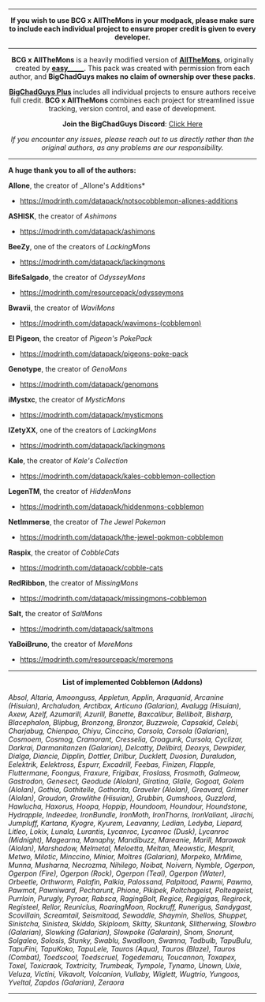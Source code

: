 <div align='center'>

---

**If you wish to use BCG x AllTheMons in your modpack, please make sure to include each individual project to ensure proper credit is given to every developer.**

---
  
**BCG x AllTheMons** is a heavily modified version of **[AllTheMons](https://modrinth.com/datapack/allthemons)**, originally created by **[easy_____](https://modrinth.com/user/easy_____)**. This pack was created with permission from each author, and **BigChadGuys makes no claim of ownership over these packs**.

**[BigChadGuys Plus](https://modrinth.com/modpack/bcg)** includes all individual projects to ensure authors receive full credit. **BCG x AllTheMons** combines each project for streamlined issue tracking, version control, and ease of development.

**Join the BigChadGuys Discord**: [Click Here](https://discord.gg/bigchadguys)

_If you encounter any issues, please reach out to us directly rather than the original authors, as any problems are our responsibility._

</div>

---

**A huge thank you to all of the authors:**

**Allone**, the creator of \_Allone's Additions*
  - https://modrinth.com/datapack/notsocobblemon-allones-additions
    
**ASHISK**, the creator of _Ashimons_
  - https://modrinth.com/datapack/ashimons
    
**BeeZy**, one of the creators of _LackingMons_
  - https://modrinth.com/datapack/lackingmons
    
**BifeSalgado**, the creator of _OdysseyMons_
  - https://modrinth.com/resourcepack/odysseymons
    
**Bwavii**, the creator of _WaviMons_
  - https://modrinth.com/datapack/wavimons-(cobblemon)
    
**El Pigeon**, the creator of _Pigeon's PokePack_
  - https://modrinth.com/datapack/pigeons-poke-pack
    
**Genotype**, the creator of _GenoMons_
  - https://modrinth.com/datapack/genomons
    
**iMystxc**, the creator of _MysticMons_
  - https://modrinth.com/datapack/mysticmons
    
**IZetyXX**, one of the creators of _LackingMons_
  - https://modrinth.com/datapack/lackingmons
    
**Kale**, the creator of _Kale's Collection_
  - https://modrinth.com/datapack/kales-cobblemon-collection
    
**LegenTM**, the creator of _HiddenMons_
  - https://modrinth.com/datapack/hiddenmons-cobblemon
    
**NetImmerse**, the creator of _The Jewel Pokemon_
  - https://modrinth.com/datapack/the-jewel-pokmon-cobblemon
    
**Raspix**, the creator of _CobbleCats_
  - https://modrinth.com/datapack/cobble-cats
    
**RedRibbon**, the creator of _MissingMons_
  - https://modrinth.com/datapack/missingmons-cobblemon
    
**Salt**, the creator of _SaltMons_
  - https://modrinth.com/datapack/saltmons
    
**YaBoiBruno**, the creator of _MoreMons_
  - https://modrinth.com/resourcepack/moremons

---

<div align='center'>

**List of implemented Cobblemon (Addons)**

</div>

_Absol, Altaria, Amoonguss, Appletun, Applin, Araquanid, Arcanine (Hisuian), Archaludon, Arctibax, Articuno (Galarian), Avalugg (Hisuian), Axew, Azelf, Azumarill, Azurill, Banette, Baxcalibur, Bellibolt, Bisharp, Blacephalon, Blipbug, Bronzong, Bronzor, Buzzwole, Capsakid, Celebi, Charjabug, Chienpao, Chiyu, Cinccino, Corsola, Corsola (Galarian), Cosmoem, Cosmog, Cramorant, Cresselia, Croagunk, Cursola, Cyclizar, Darkrai, Darmanitanzen (Galarian), Delcatty, Delibird, Deoxys, Dewpider, Dialga, Diancie, Dipplin, Dottler, Drilbur, Ducklett, Duosion, Duraludon, Eelektrik, Eelektross, Espurr, Excadrill, Feebas, Finizen, Flapple, Fluttermane, Foongus, Fraxure, Frigibax, Froslass, Frosmoth, Galmeow, Gastrodon, Genesect, Geodude (Alolan), Giratina, Glalie, Gogoat, Golem (Alolan), Gothia, Gothitelle, Gothorita, Graveler (Alolan), Greavard, Grimer (Alolan), Groudon, Growlithe (Hisuian), Grubbin, Gumshoos, Guzzlord, Hawlucha, Haxorus, Hoopa, Hoppip, Houndoom, Houndour, Houndstone, Hydrapple, Indeedee, IronBundle, IronMoth, IronThorns, IronValiant, Jirachi, Jumpluff, Kartana, Kyogre, Kyurem, Leavanny, Ledian, Ledyba, Liepard, Litleo, Lokix, Lunala, Lurantis, Lycanroc, Lycanroc (Dusk), Lycanroc (Midnight), Magearna, Manaphy, Mandibuzz, Mareanie, Marill, Marowak (Alolan), Marshadow, Melmetal, Meloetta, Meltan, Meowstic, Mesprit, Metwo, Milotic, Minccino, Minior, Moltres (Galarian), Morpeko, MrMime, Munna, Musharna, Necrozma, Nihilego, Noibat, Noivern, Nymble, Ogerpon, Ogerpon (Fire), Ogerpon (Rock), Ogerpon (Teal), Ogerpon (Water), Orbeetle, Orthworm, Palafin, Palkia, Palossand, Palpitoad, Pawmi, Pawmo, Pawmot, Pawniward, Pecharunt, Phione, Pikipek, Poltchageist, Polteageist, Purrloin, Purugly, Pyroar, Rabsca, RagingBolt, Regice, Regigigas, Regirock, Registeel, Rellor, Reuniclus, RoaringMoon, Rockruff, Runerigus, Sandygast, Scovillain, Screamtail, Seismitoad, Sewaddle, Shaymin, Shellos, Shuppet, Sinistcha, Sinistea, Skiddo, Skiploom, Skitty, Skuntank, Slitherwing, Slowbro (Galarian), Slowking (Galarian), Slowpoke (Galarain), Snom, Snorunt, Solgaleo, Solosis, Stunky, Swablu, Swadloon, Swanna, Tadbulb, TapuBulu, TapuFini, TapuKoko, TapuLele, Tauros (Aqua), Tauros (Blaze), Tauros (Combat), Toedscool, Toedscruel, Togedemaru, Toucannon, Toxapex, Toxel, Toxicraok, Toxtricity, Trumbeak, Tympole, Tynamo, Unown, Uxie, Veluza, Victini, Vikavolt, Volcanion, Vullaby, Wiglett, Wugtrio, Yungoos, Yveltal, Zapdos (Galarian), Zeraora_

---
